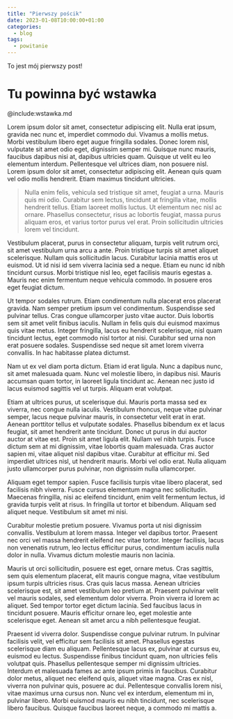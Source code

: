 ```yaml
---
title: "Pierwszy pościk"
date: 2023-01-08T10:00:00+01:00
categories:
  - blog
tags:
  - powitanie
---
```


To jest mój pierwszy post!

# Tu powinna być wstawka

@include:wstawka.md

Lorem ipsum dolor sit amet, consectetur adipiscing elit. Nulla erat ipsum, gravida nec nunc et, imperdiet commodo dui. Vivamus a mollis metus. Morbi vestibulum libero eget augue fringilla sodales. Donec lorem nisl, vulputate sit amet odio eget, dignissim semper mi. Quisque nunc mauris, faucibus dapibus nisi at, dapibus ultricies quam. Quisque ut velit eu leo elementum interdum. Pellentesque vel ultrices diam, non posuere nisl. Lorem ipsum dolor sit amet, consectetur adipiscing elit. Aenean quis quam vel odio mollis hendrerit. Etiam maximus tincidunt ultricies.

> Nulla enim felis, vehicula sed tristique sit amet, feugiat a urna. Mauris quis mi odio. Curabitur sem lectus, tincidunt at fringilla vitae, mollis hendrerit tellus. Etiam laoreet mollis luctus. Ut elementum nec nisl ac ornare. Phasellus consectetur, risus ac lobortis feugiat, massa purus aliquam eros, et varius tortor purus vel erat. Proin sollicitudin ultricies lorem vel tincidunt.

Vestibulum placerat, purus in consectetur aliquam, turpis velit rutrum orci, sit amet vestibulum urna arcu a ante. Proin tristique turpis sit amet aliquet scelerisque. Nullam quis sollicitudin lacus. Curabitur lacinia mattis eros ut euismod. Ut id nisi id sem viverra lacinia sed a neque. Etiam eu nunc id nibh tincidunt cursus. Morbi tristique nisl leo, eget facilisis mauris egestas a. Mauris nec enim fermentum neque vehicula commodo. In posuere eros eget feugiat dictum.

Ut tempor sodales rutrum. Etiam condimentum nulla placerat eros placerat gravida. Nam semper pretium ipsum vel condimentum. Suspendisse sed pulvinar tellus. Cras congue ullamcorper justo vitae auctor. Duis lobortis sem sit amet velit finibus iaculis. Nullam in felis quis dui euismod maximus quis vitae metus. Integer fringilla, lacus eu hendrerit scelerisque, nisl quam tincidunt lectus, eget commodo nisl tortor at nisi. Curabitur sed urna non erat posuere sodales. Suspendisse sed neque sit amet lorem viverra convallis. In hac habitasse platea dictumst.

Nam ut ex vel diam porta dictum. Etiam id erat ligula. Nunc a dapibus nunc, sit amet malesuada quam. Nunc vel molestie libero, in dapibus nisi. Mauris accumsan quam tortor, in laoreet ligula tincidunt ac. Aenean nec justo id lacus euismod sagittis vel ut turpis. Aliquam erat volutpat.

Etiam at ultrices purus, ut scelerisque dui. Mauris porta massa sed ex viverra, nec congue nulla iaculis. Vestibulum rhoncus, neque vitae pulvinar semper, lacus neque pulvinar mauris, in consectetur velit erat in erat. Aenean porttitor tellus et vulputate sodales. Phasellus bibendum ex et lacus feugiat, sit amet hendrerit ante tincidunt. Donec ut purus in dui auctor auctor at vitae est. Proin sit amet ligula elit. Nullam vel nibh turpis. Fusce dictum sem at mi dignissim, vitae lobortis quam malesuada. Cras auctor sapien mi, vitae aliquet nisl dapibus vitae. Curabitur at efficitur mi. Sed imperdiet ultrices nisl, ut hendrerit mauris. Morbi vel odio erat. Nulla aliquam justo ullamcorper purus pulvinar, non dignissim nulla ullamcorper.

Aliquam eget tempor sapien. Fusce facilisis turpis vitae libero placerat, sed facilisis nibh viverra. Fusce cursus elementum magna nec sollicitudin. Maecenas fringilla, nisi ac eleifend tincidunt, enim velit fermentum lectus, id gravida turpis velit at risus. In fringilla ut tortor et bibendum. Aliquam sed aliquet neque. Vestibulum sit amet mi nisi.

Curabitur molestie pretium posuere. Vivamus porta ut nisi dignissim convallis. Vestibulum at lorem massa. Integer vel dapibus tortor. Praesent nec orci vel massa hendrerit eleifend nec vitae tortor. Integer facilisis, lacus non venenatis rutrum, leo lectus efficitur purus, condimentum iaculis nulla dolor in nulla. Vivamus dictum molestie mauris non lacinia.

Mauris ut orci sollicitudin, posuere est eget, ornare metus. Cras sagittis, sem quis elementum placerat, elit mauris congue magna, vitae vestibulum ipsum turpis ultricies risus. Cras quis lacus massa. Aenean ultricies scelerisque est, sit amet vestibulum leo pretium at. Praesent pulvinar velit vel mauris sodales, sed elementum dolor viverra. Proin viverra id lorem ac aliquet. Sed tempor tortor eget dictum lacinia. Sed faucibus lacus in tincidunt posuere. Mauris efficitur ornare leo, eget molestie ante scelerisque eget. Aenean sit amet arcu a nibh pellentesque feugiat.

Praesent id viverra dolor. Suspendisse congue pulvinar rutrum. In pulvinar facilisis velit, vel efficitur sem facilisis sit amet. Phasellus egestas scelerisque diam eu aliquam. Pellentesque lacus ex, pulvinar at cursus eu, euismod eu lectus. Suspendisse finibus tincidunt quam, non ultricies felis volutpat quis. Phasellus pellentesque semper mi dignissim ultricies. Interdum et malesuada fames ac ante ipsum primis in faucibus. Curabitur dolor metus, aliquet nec eleifend quis, aliquet vitae magna. Cras ex nisl, viverra non pulvinar quis, posuere ac dui. Pellentesque convallis lorem nisi, vitae maximus urna cursus non. Nunc vel ex interdum, elementum mi in, pulvinar libero. Morbi euismod mauris eu nibh tincidunt, nec scelerisque libero faucibus. Quisque faucibus laoreet neque, a commodo mi mattis a. 
